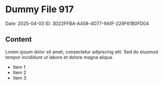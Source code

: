 # Dummy File 917

Date: 2025-04-03
ID: 3D22FFBA-A458-4D77-9A1F-229F61B0FD04

## Content

Lorem ipsum dolor sit amet, consectetur adipiscing elit.
Sed do eiusmod tempor incididunt ut labore et dolore magna aliqua.

* Item 1
* Item 2
* Item 3

